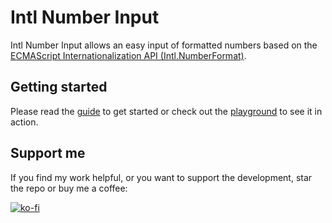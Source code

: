 # Intl Number Input

Intl Number Input allows an easy input of formatted numbers based on the [ECMAScript Internationalization API (Intl.NumberFormat)](https://developer.mozilla.org/en-US/docs/Web/JavaScript/Reference/Global_Objects/Intl/NumberFormat).

## Getting started

Please read the [guide](https://dm4t2.github.io/intl-number-input/guide) to get started or check out the [playground](https://dm4t2.github.io/intl-number-input/playground) to see it in action.

## Support me

If you find my work helpful, or you want to support the development, star the repo or buy me a coffee:

[![ko-fi](https://www.ko-fi.com/img/githubbutton_sm.svg)](https://ko-fi.com/D1D6SXEA)
